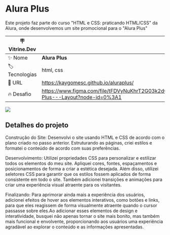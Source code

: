 # Alura Plus

Este projeto faz parte do curso "HTML e CSS: praticando HTML/CSS" da Alura, onde desenvolvemos um site promocional para o "Alura Plus"

| :placard: Vitrine.Dev |     |
| -------------  | --- |
| :sparkles: Nome        | **Alura Plus**
| :label: Tecnologias | html, css
| :rocket: URL         | https://kaygomesc.github.io/aluraplus/
| :fire: Desafio     | https://www.figma.com/file/tFDVyNuKhrT2G03k2dCstW/Alura-Plus---Layout?node-id=0%3A1

<!-- Inserir imagem com a #vitrinedev ao final do link -->
![](https://i.imgur.com/UwDxazA.png#vitrinedev)

## Detalhes do projeto

Construção do Site: Desenvolvi o site usando HTML e CSS de acordo com o plano criado no passo anterior. Estruturando as páginas, criei estilos e formatei o conteúdo de acordo com suas preferências.

Desenvolvimento: Utilizei propriedades CSS para personalizar e estilizar todos os elementos do meu site. Apliquei cores, fontes, espaçamentos e posicionamentos de forma a criar a estética desejada. Além disso, utilizei seletores CSS para garantir que os estilos fossem aplicados de forma consistente em todo o site. Também adicionei transições e animações para criar uma experiência visual atraente para os visitantes.

Finalizando: Para aprimorar ainda mais a experiência dos usuários, adicionei efeitos de hover aos elementos interativos, como botões e links, para que eles reagissem de forma visualmente atraente quando o cursor passasse sobre eles.Ao adicionar esses elementos de design e interatividade, busquei não apenas tornar o site mais bonito, mas também mais funcional e envolvente, proporcionando aos usuários uma experiência agradável ao explorar o conteúdo e as informações apresentadas.
